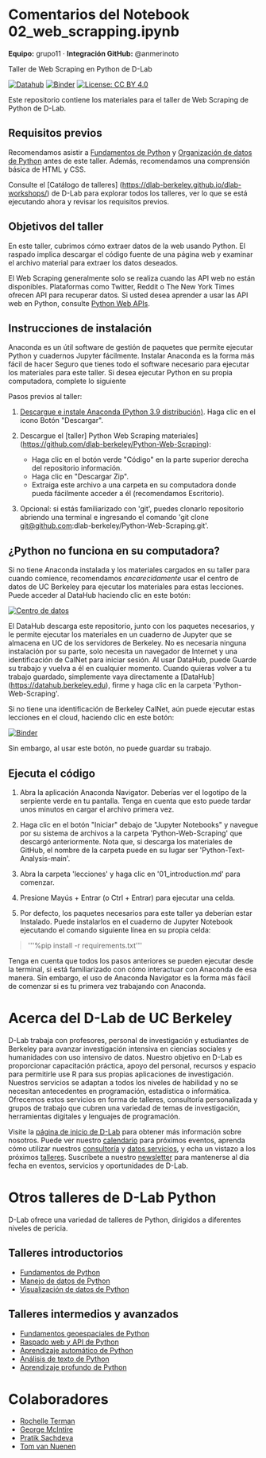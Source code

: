 # Comentarios del Notebook 02_web_scrapping.ipynb
**Equipo:** grupo11 · **Integración GitHub:** @anmerinoto

Taller de Web Scraping en Python de D-Lab

[![Datahub](https://img.shields.io/badge/launch-datahub-blue)](https://dlab.datahub.berkeley.edu/hub/user-redirect/git-pull?repo=https%3A%2F%2Fgithub.com%2Fdlab-berkeley%2FPython-Web-Scraping&urlpath=lab%2Ftree%2FPython-Web-Scraping%2F&branch=main)
[![Binder](https://mybinder.org/badge_logo.svg)](https://mybinder.org/v2/gh/dlab-berkeley/Python-Web-Scraping/HEAD)
[![License: CC BY 4.0](https://img.shields.io/badge/License-CC_BY_4.0-lightgrey.svg)](https://creativecommons.org/licenses/by/4.0/)

Este repositorio contiene los materiales para el taller de Web Scraping de Python de D-Lab.

## Requisitos previos

Recomendamos asistir a [Fundamentos de Python](https://github.com/dlab-berkeley/python-fundamentals) y [Organización de datos de Python](https://github.com/dlab-berkeley/Python-Data-Wrangling/) antes de este taller. Además, recomendamos una comprensión básica de HTML y CSS.

Consulte el [Catálogo de talleres] (https://dlab-berkeley.github.io/dlab-workshops/) de D-Lab para explorar todos los talleres, ver lo que se está ejecutando ahora y revisar los requisitos previos.

## Objetivos del taller

En este taller, cubrimos cómo extraer datos de la web usando Python. 
El raspado implica descargar el código fuente de una página web y examinar el archivo material para extraer los datos deseados.

El Web Scraping generalmente solo se realiza cuando las API web no están disponibles. Plataformas como Twitter, Reddit o The New York Times ofrecen API para recuperar datos. Si usted desea aprender a usar las API web en Python, consulte [Python Web APIs](https://github.com/dlab-berkeley/Python-Web-APIs).

## Instrucciones de instalación

Anaconda es un útil software de gestión de paquetes que permite ejecutar Python
y cuadernos Jupyter fácilmente. Instalar Anaconda es la forma más fácil de hacer
Seguro que tienes todo el software necesario para ejecutar los materiales para este taller. Si desea ejecutar Python en su propia computadora, complete lo siguiente

Pasos previos al taller:

1. [Descargue e instale Anaconda (Python 3.9
distribución)](https://www.anaconda.com/products/individual). Haga clic en el icono
Botón "Descargar".

2. Descargue el [taller] Python Web Scraping
materiales](https://github.com/dlab-berkeley/Python-Web-Scraping):

   - Haga clic en el botón verde "Código" en la parte superior derecha del repositorio
información.
   - Haga clic en "Descargar Zip".
   - Extraiga este archivo a una carpeta en su computadora donde pueda fácilmente
acceder a él (recomendamos Escritorio).

3. Opcional: si estás familiarizado con 'git', puedes clonarlo
repositorio abriendo una terminal e ingresando el comando 'git clone
git@github.com:dlab-berkeley/Python-Web-Scraping.git'.

## ¿Python no funciona en su computadora?

Si no tiene Anaconda instalada y los materiales cargados en su taller
para cuando comience,  recomendamos *encarecidamente* usar el centro de datos de UC Berkeley para ejecutar los materiales para estas lecciones. Puede acceder al DataHub haciendo clic en este botón: 

[![ Centro de datos](https://img.shields.io/badge/launch-datahub-blue)](https://dlab.datahub.berkeley.edu/hub/user-redirect/git-pull?repo=https%3A%2F%2Fgithub.com%2Fdlab-berkeley%2FPython-Web-Scraping&urlpath=lab%2Ftree%2FPython-Web-Scraping%2F&branch=main)

El DataHub descarga este repositorio, junto con los paquetes necesarios, y
le permite ejecutar los materiales en un cuaderno de Jupyter que se almacena en UC de los servidores de Berkeley. No es necesaria ninguna instalación por su parte, solo necesita un navegador de Internet y una identificación de CalNet para iniciar sesión. Al usar DataHub, puede Guarde su trabajo y vuelva a él en cualquier momento. Cuando quieras volver a tu trabajo guardado, simplemente vaya directamente a [DataHub] (https://datahub.berkeley.edu), firme y haga clic en la  carpeta 'Python-Web-Scraping'.

Si no tiene una identificación de Berkeley CalNet, aún puede ejecutar estas lecciones en el cloud, haciendo clic en este botón:

[![Binder](https://mybinder.org/badge_logo.svg)](https://mybinder.org/v2/gh/dlab-berkeley/Python-Web-Scraping/HEAD)

Sin embargo, al usar este botón, no puede guardar su trabajo.

## Ejecuta el código

1. Abra la aplicación Anaconda Navigator. Deberías ver el logotipo de la serpiente verde en tu pantalla. Tenga en cuenta que esto puede tardar unos minutos en cargar el archivo primera vez. 

2. Haga clic en el botón "Iniciar" debajo de "Jupyter Notebooks" y navegue por su
 sistema de archivos a la  carpeta 'Python-Web-Scraping' que descargó anteriormente.  Nota que, si descarga los materiales de GitHub, el nombre de la carpeta puede en su lugar ser 'Python-Text-Analysis-main'.

3. Abra la  carpeta 'lecciones' y haga clic en '01_introduction.md' para comenzar.

4. Presione Mayús + Entrar (o Ctrl + Entrar) para ejecutar una celda.

5. Por defecto, los paquetes necesarios para este taller ya deberían estar
Instalado. Puede instalarlos en el cuaderno de Jupyter Notebook ejecutando el comando siguiente línea en su propia celda:

> '''%pip install -r requirements.txt'''

Tenga en cuenta que todos los pasos anteriores se pueden ejecutar desde la terminal, si está familiarizado con cómo interactuar con Anaconda de esa manera. Sin embargo, el uso de Anaconda Navigator es la forma más fácil de comenzar si es tu primera vez trabajando con Anaconda.

# Acerca del D-Lab de UC Berkeley

D-Lab trabaja con profesores, personal de investigación y estudiantes de Berkeley para avanzar investigación intensiva en ciencias sociales y humanidades con uso intensivo de datos. Nuestro objetivo en D-Lab es proporcionar capacitación práctica, apoyo del personal, recursos y espacio para permitirle
use R para sus propias aplicaciones de investigación. Nuestros servicios se adaptan a todos los niveles de habilidad y no se necesitan antecedentes en programación, estadística o informática.
Ofrecemos estos servicios en forma de talleres, consultoría personalizada y
grupos de trabajo que cubren una variedad de temas de investigación, herramientas digitales y lenguajes de programación.

Visite la [página de inicio de D-Lab](https://dlab.berkeley.edu/) para obtener más información sobre nosotros. Puede ver nuestro [calendario](https://dlab.berkeley.edu/events/calendar) para
próximos eventos, aprenda cómo utilizar nuestros
[consultoría](https://dlab.berkeley.edu/consulting) y [datos
servicios](https://dlab.berkeley.edu/data), y echa un vistazo a los próximos
[talleres](https://dlab.berkeley.edu/events/workshops). Suscríbete a nuestro
[newsletter](https://dlab.berkeley.edu/news/weekly-newsletter) para mantenerse al día fecha en eventos, servicios y oportunidades de D-Lab.

# Otros talleres de D-Lab Python

D-Lab ofrece una variedad de talleres de Python, dirigidos a diferentes niveles de pericia.

## Talleres introductorios

- [Fundamentos de Python](https://github.com/dlab-berkeley/Python-Fundamentals)
- [Manejo de datos de Python](https://github.com/dlab-berkeley/Python-Data-Wrangling)
- [Visualización de datos de Python](https://github.com/dlab-berkeley/Python-Data-Visualization)

## Talleres intermedios y avanzados

- [Fundamentos geoespaciales de Python](https://github.com/dlab-berkeley/Geospatial-Data-and-Mapping-in-Python)
- [Raspado web y API de Python](https://github.com/dlab-berkeley/Python-Web-Scraping)
- [Aprendizaje automático de Python](https://github.com/dlab-berkeley/Python-Machine-Learning)
- [Análisis de texto de Python](https://github.com/dlab-berkeley/Python-Text-Analysis)
- [Aprendizaje profundo de Python](https://github.com/dlab-berkeley/Python-Deep-Learning)

# Colaboradores

* [Rochelle Terman](https://github.com/rochelleterman)
* [George McIntire](https://github.com/GeorgeMcIntire)
* [Pratik Sachdeva](https://github.com/pssachdeva)
* [Tom van Nuenen](https://github.com/tomvannuenen)
